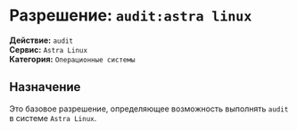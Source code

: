 # Разрешение: `audit:astra linux`

**Действие:** `audit`  
**Сервис:** `Astra Linux`  
**Категория:** `Операционные системы`

## Назначение
Это базовое разрешение, определяющее возможность выполнять `audit` в системе `Astra Linux`.
